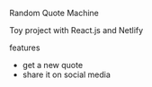 Random Quote Machine 

Toy project with React.js and Netlify

features
 - get a new quote
 - share it on social media 

